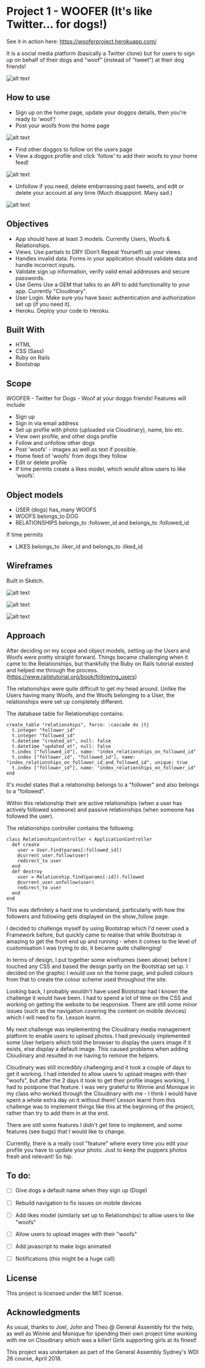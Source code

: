 # Project 1 - WOOFER (It's like Twitter... for dogs!)

See it in action here: https://wooferproject.herokuapp.com/

It is a social media platform (basically a Twitter clone) but for users to sign up on behalf of their dogs and "woof" (instead of "tweet") at their dog friends!

![alt text](screenshots/signedout-homepage.png "A screenshot of the WOOFER home page when signed out")

## How to use
- Sign up on the home page, update your doggos details, then you're ready to 'woof'!
- Post your woofs from the home page

![alt text](screenshots/signedin-homepage.png "A screenshot of the WOOFER home page when signed in")

- Find other doggos to follow on the users page
- View a doggos profile and click 'follow' to add their woofs to your home feed!

![alt text](screenshots/usershow.png "A screenshot of the WOOFER show user page")

- Unfollow if you need, delete embarrassing past tweets, and edit or delete your account at any time (Much disappoint. Many sad.)

![alt text](screenshots/useredit.png "A screenshot of the WOOFER edit user page")

## Objectives
- App should have at least 3 models. Currently Users, Woofs & Relationships.
- Views. Use partials to DRY (Don’t Repeat Yourself) up your views.
- Handles invalid data. Forms in your application should validate data and handle incorrect inputs.
- Validate sign up information, verify valid email addresses and secure passwords.
- Use Gems Use a GEM that talks to an API to add functionality to your app. Currently "Cloudinary".
- User Login. Make sure you have basic authentication and authorization set up (if you need it).
- Heroku. Deploy your code to Heroku.

## Built With
- HTML
- CSS (Sass)
- Ruby on Rails
- Bootstrap

## Scope
WOOFER - Twitter for Dogs - Woof at your doggo friends!
Features will include
- Sign up
- Sign in via email address
- Set up profile with photo (uploaded via Cloudinary), name, bio etc.
- View own profile, and other dogs profile
- Follow and unfollow other dogs
- Post 'woofs' - images as well as text if possible.
- Home feed of 'woofs' from dogs they follow
- Edit or delete profile
- If time permits create a likes model, which would allow users to like 'woofs'.

## Object models
- USER (dogs) has_many WOOFS
- WOOFS belongs_to DOG
- RELATIONSHIPS belongs_to :follower_id and belongs_to :followed_id

If time permits
- LIKES belongs_to :liker_id and belongs_to :liked_id

## Wireframes
Built in Sketch.

![alt text](wireframes/home-loggedout.png "Wireframe - Home Logged Out")

![alt text](wireframes/home-loggedin.png "Wireframe - Home Logged In")

![alt text](wireframes/profile.png "Wireframe - Profile Show")

## Approach
After deciding on my scope and object models, setting up the Users and Woofs were pretty straight forward. Things became challenging when it came to the Relationships, but thankfully the Ruby on Rails tutorial existed and helped me through the process. (https://www.railstutorial.org/book/following_users)

The relationships were quite difficult to get my head around. Unlike the Users having many Woofs, and the Woofs belonging to a User, the relationships were set up completely different.

The database table for Relationships contains:

```
create_table "relationships", force: :cascade do |t|
  t.integer "follower_id"
  t.integer "followed_id"
  t.datetime "created_at", null: false
  t.datetime "updated_at", null: false
  t.index ["followed_id"], name: "index_relationships_on_followed_id"
  t.index ["follower_id", "followed_id"], name: "index_relationships_on_follower_id_and_followed_id", unique: true
  t.index ["follower_id"], name: "index_relationships_on_follower_id"
end
```

It's model states that a relationship belongs to a "follower" and also belongs to a "followed".

Within this relationship their are active relationships (when a user has actively followed someone) and passive relationships (when someone has followed the user).

The relationships controller contains the following:

```
class RelationshipsController < ApplicationController
  def create
    user = User.find(params[:followed_id])
    @current_user.follow(user)
    redirect_to user
  end
  def destroy
    user = Relationship.find(params[:id]).followed
    @current_user.unfollow(user)
    redirect_to user
  end
end
```

This was definitely a hard one to understand, particularly with how the followers and following gets displayed on the show_follow page.


I decided to challenge myself by using Bootstrap which I'd never used a Framework before, but quickly came to realise that while Bootstrap is amazing to get the front end up and running - when it comes to the level of customisation I was trying to do, it became quite challenging!

In terms of design, I put together some wireframes (seen above) before I touched any CSS and based the design partly on the Bootstrap set up. I decided on the graphic I would use on the home page, and pulled colours from that to create the colour scheme used throughout the site.

Looking back, I probably wouldn't have used Bootstrap had I known the challenge it would have been. I had to spend a lot of time on the CSS and working on getting the website to be responsive. There are still some minor issues (such as the navigation covering the content on mobile devices) which I will need to fix. Lesson learnt.


My next challenge was implementing the Cloudinary media management platform to enable users to upload photos. I had previously implemented some User helpers which told the browser to display the users image if it exists, else display a default image. This caused problems when adding Cloudinary and resulted in me having to remove the helpers.

Cloudinary was still incredibly challenging and it took a couple of days to get it working. I had intended to allow users to upload images with their "woofs", but after the 2 days it took to get their profile images working, I had to postpone that feature. I was very grateful to Winnie and Monique in my class who worked through the Cloudinary with me - I think I would have spent a whole extra day on it without them! Lesson learnt from this challenge was to implement things like this at the beginning of the project, rather than try to add them in at the end.

There are still some features I didn't get time to implement, and some features (see bugs) that I would like to change.

Currently, there is a really cool "feature" where every time you edit your profile you have to update your photo. Just to keep the puppers photos fresh and relevant! So hip.


## To do:
- [ ] Give dogs a default name when they sign up (Doge)
- [ ] Rebuild navigation to fix issues on mobile devices
- [ ] Add likes model (similarly set up to Relationships) to allow users to like "woofs"
- [ ] Allow users to upload images with their "woofs"
- [ ] Add javascript to make logo animated
- [ ] Notifications (this might be a huge call)


## License
This project is licensed under the MIT license.

## Acknowledgments
As usual, thanks to Joel, John and Theo @ General Assembly for the help, as well as Winnie and Monique for spending their own project time working with me on Cloudinary which was a killer! Girls supporting girls at its finest!

This project was undertaken as part of the General Assembly Sydney's WDI 26 course, April 2018.
